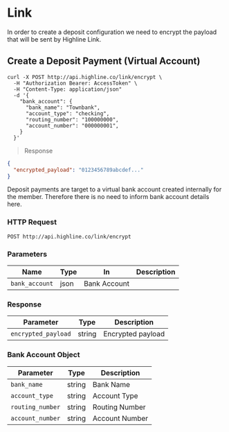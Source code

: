 # Link

In order to create a deposit configuration we need to encrypt the payload that will be sent by Highline Link.

## Create a Deposit Payment (Virtual Account)

```shell
curl -X POST http://api.highline.co/link/encrypt \
  -H "Authorization Bearer: AccessToken" \
  -H "Content-Type: application/json"
  -d '{
    "bank_account": {
      "bank_name": "Townbank",
      "account_type": "checking",
      "routing_number": "100000000",
      "account_number": "000000001",
    }
  }'
```

> Response
```json
{
  "encrypted_payload": "0123456789abcdef..."
}
```

Deposit payments are target to a virtual bank account created internally for the member.
Therefore there is no need to inform bank account details here.

### HTTP Request

`POST http://api.highline.co/link/encrypt`

### Parameters

Name | Type | In | Description
--------- | ------- | ------- | ------
`bank_account` | json | Bank Account

### Response

Parameter | Type | Description
--------- | ------- | -----------
`encrypted_payload` | string | Encrypted payload


### Bank Account Object

Parameter | Type | Description
----------|----------|---------
`bank_name` | string | Bank Name
`account_type` | string | Account Type
`routing_number` | string | Routing Number
`account_number` | string | Account Number

